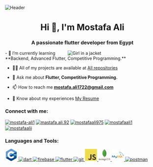 ![Header](https://github.com/MostafaAlyy/MostafaAlyy/assets/49001683/73bbcf2a-20a5-421c-95db-9b087846304e)

<h1 align="center">Hi 👋, I'm Mostafa Ali</h1>
<h3 align="center">A passionate flutter developer from Egypt</h3>

<img align="right" src="https://camo.githubusercontent.com/c1dcb74cc1c1835b1d716f5051499a2814c683c806b15f04b0eba492863703e9/68747470733a2f2f63646e2e6472696262626c652e636f6d2f75736572732f3733303730332f73637265656e73686f74732f363538313234332f6176656e746f2e676966" alt="Girl in a jacket" width="300">
- 🌱 I’m currently learning **Backend, Advanced Flutter, Competitive Programming.**

- 👨‍💻 All of my projects are available at [All repositories](https://github.com/MostafaAlyy?tab=repositories)

- 💬 Ask me about **Flutter, Competitive Programming.**

- 📫 How to reach me **mostafa.ali1722@gmail.com**

- 📄 Know about my experiences [My Resume](https://drive.google.com/file/d/1eCy8nzy4DR0JeCe1weC-NhIKVLQ-g-TH/view?usp=sharing)

<h3 align="left">Connect with me:</h3>
<p align="left">
<a href="https://linkedin.com/in/mostafa-ali1" target="blank"><img align="center" src="https://raw.githubusercontent.com/rahuldkjain/github-profile-readme-generator/master/src/images/icons/Social/linked-in-alt.svg" alt="mostafa-ali1" height="30" width="40" /></a>
<a href="https://fb.com/mastafa.ali.92" target="blank"><img align="center" src="https://raw.githubusercontent.com/rahuldkjain/github-profile-readme-generator/master/src/images/icons/Social/facebook.svg" alt="mastafa.ali.92" height="30" width="40" /></a>
<a href="https://instagram.com/mostafaali975" target="blank"><img align="center" src="https://raw.githubusercontent.com/rahuldkjain/github-profile-readme-generator/master/src/images/icons/Social/instagram.svg" alt="mostafaali975" height="30" width="40" /></a>
<a href="https://www.youtube.com/c/mostafaali1" target="blank"><img align="center" src="https://raw.githubusercontent.com/rahuldkjain/github-profile-readme-generator/master/src/images/icons/Social/youtube.svg" alt="mostafaali1" height="30" width="40" /></a>
<a href="https://codeforces.com/profile/mostafaalii" target="blank"><img align="center" src="https://raw.githubusercontent.com/rahuldkjain/github-profile-readme-generator/master/src/images/icons/Social/codeforces.svg" alt="mostafaalii" height="30" width="40" /></a>
</p>

<h3 align="left">Languages and Tools:</h3>
<p align="left"> <a href="https://www.w3schools.com/cpp/" target="_blank" rel="noreferrer"> <img src="https://raw.githubusercontent.com/devicons/devicon/master/icons/cplusplus/cplusplus-original.svg" alt="cplusplus" width="40" height="40"/> </a> <a href="https://dart.dev" target="_blank" rel="noreferrer"> <img src="https://www.vectorlogo.zone/logos/dartlang/dartlang-icon.svg" alt="dart" width="40" height="40"/> </a> <a href="https://firebase.google.com/" target="_blank" rel="noreferrer"> <img src="https://www.vectorlogo.zone/logos/firebase/firebase-icon.svg" alt="firebase" width="40" height="40"/> </a> <a href="https://flutter.dev" target="_blank" rel="noreferrer"> <img src="https://www.vectorlogo.zone/logos/flutterio/flutterio-icon.svg" alt="flutter" width="40" height="40"/> </a> <a href="https://git-scm.com/" target="_blank" rel="noreferrer"> <img src="https://www.vectorlogo.zone/logos/git-scm/git-scm-icon.svg" alt="git" width="40" height="40"/> </a> <a href="https://developer.mozilla.org/en-US/docs/Web/JavaScript" target="_blank" rel="noreferrer"> <img src="https://raw.githubusercontent.com/devicons/devicon/master/icons/javascript/javascript-original.svg" alt="javascript" width="40" height="40"/> </a> <a href="https://www.mongodb.com/" target="_blank" rel="noreferrer"> <img src="https://raw.githubusercontent.com/devicons/devicon/master/icons/mongodb/mongodb-original-wordmark.svg" alt="mongodb" width="40" height="40"/> </a> <a href="https://www.mysql.com/" target="_blank" rel="noreferrer"> <img src="https://raw.githubusercontent.com/devicons/devicon/master/icons/mysql/mysql-original-wordmark.svg" alt="mysql" width="40" height="40"/> </a> <a href="https://postman.com" target="_blank" rel="noreferrer"> <img src="https://www.vectorlogo.zone/logos/getpostman/getpostman-icon.svg" alt="postman" width="40" height="40"/> </a> </p>
